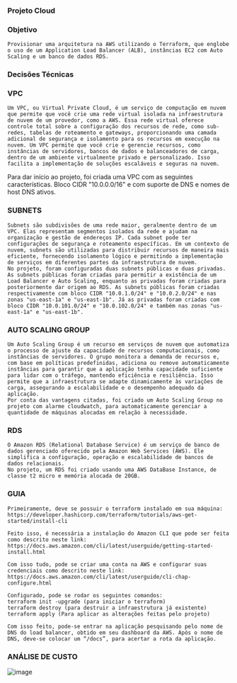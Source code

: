 ### Projeto Cloud

### Objetivo 

	Provisionar uma arquitetura na AWS utilizando o Terraform, que englobe o uso de um Application Load Balancer (ALB), instâncias EC2 com Auto Scaling e um banco de dados RDS.

### Decisões Técnicas

### VPC
	Um VPC, ou Virtual Private Cloud, é um serviço de computação em nuvem que permite que você crie uma rede virtual isolada na infraestrutura de nuvem de um provedor, como a AWS. Essa rede virtual oferece controle total sobre a configuração dos recursos de rede, como sub-redes, tabelas de roteamento e gateways, proporcionando uma camada adicional de segurança e isolamento para os recursos em execução na nuvem. Um VPC permite que você crie e gerencie recursos, como instâncias de servidores, bancos de dados e balanceadores de carga, dentro de um ambiente virtualmente privado e personalizado. Isso facilita a implementação de soluções escaláveis e seguras na nuvem.
Para dar início ao projeto, foi criada uma VPC com as seguintes características. Bloco CIDR "10.0.0.0/16" e com suporte de DNS e nomes de host DNS ativos.

### SUBNETS
	Subnets são subdivisões de uma rede maior, geralmente dentro de um VPC. Elas representam segmentos isolados da rede e ajudam na organização e gestão de endereços IP. Cada subnet pode ter configurações de segurança e roteamento específicas. Em um contexto de nuvem, subnets são utilizadas para distribuir recursos de maneira mais eficiente, fornecendo isolamento lógico e permitindo a implementação de serviços em diferentes partes da infraestrutura de nuvem. 
	No projeto, foram configuradas duas subnets públicas e duas privadas. As subnets públicas foram criadas para permitir a existência de um Load Balancer e Auto Scaling, enquanto as privadas foram criadas para posteriormente dar origem ao RDS. As subnets públicas foram criadas respectivamente com bloco CIDR "10.0.1.0/24" e "10.0.2.0/24" e nas zonas "us-east-1a" e "us-east-1b". Já as privadas foram criadas com bloco CIDR "10.0.101.0/24" e "10.0.102.0/24" e também nas zonas "us-east-1a" e "us-east-1b".

### AUTO SCALING GROUP
	Um Auto Scaling Group é um recurso em serviços de nuvem que automatiza o processo de ajuste da capacidade de recursos computacionais, como instâncias de servidores. O grupo monitora a demanda de recursos e, com base em políticas predefinidas, adiciona ou remove automaticamente instâncias para garantir que a aplicação tenha capacidade suficiente para lidar com o tráfego, mantendo eficiência e resiliência. Isso permite que a infraestrutura se adapte dinamicamente às variações de carga, assegurando a escalabilidade e o desempenho adequado da aplicação.
	Por conta das vantagens citadas, foi criado um Auto Scaling Group no projeto com alarme cloudwatch, para automaticamente gerenciar a quantidade de máquinas alocadas em relação à necessidade.

### RDS
	O Amazon RDS (Relational Database Service) é um serviço de banco de dados gerenciado oferecido pela Amazon Web Services (AWS). Ele simplifica a configuração, operação e escalabilidade de bancos de dados relacionais.
	No projeto, um RDS foi criado usando uma AWS DataBase Instance, de classe t2 micro e memória alocada de 20GB. 

### GUIA
	Primeiramente, deve se possuir o terraform instalado em sua máquina:
	https://developer.hashicorp.com/terraform/tutorials/aws-get-started/install-cli 

	Feito isso, é necessária a instalação do Amazon CLI que pode ser feita como descrito neste link:
	https://docs.aws.amazon.com/cli/latest/userguide/getting-started-install.html 

	Com isso tudo, pode se criar uma conta na AWS e configurar suas credenciais como descrito neste link:
	https://docs.aws.amazon.com/cli/latest/userguide/cli-chap-configure.html 

	Configurado, pode se rodar os seguintes comandos:
	terraform init -upgrade (para iniciar o terraform)
	terraform destroy (para destruir a infraestrutura já existente)
	terraform apply (Para aplicar as alterações feitas pelo projeto)

	Com isso feito, pode-se entrar na aplicação pesquisando pelo nome de DNS do load balancer, obtido em seu dashboard da AWS. Após o nome de DNS, deve-se colocar um “/docs”, para acertar a rota da aplicação.

### ANÁLISE DE CUSTO

![image](https://github.com/josephkneto/projeto-cloud/assets/79852830/9f3ac54f-7083-41d2-b7be-86917a8a6f00)


	
	

